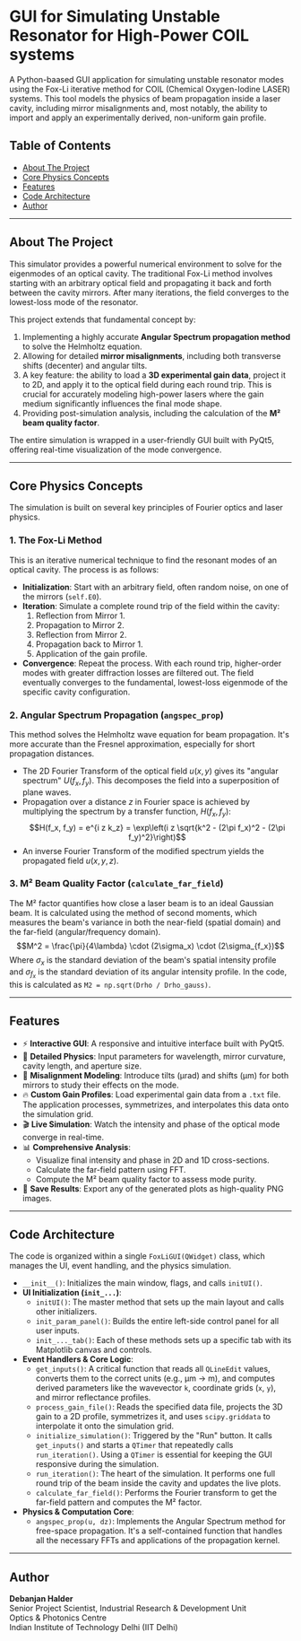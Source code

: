 # GUI for Simulating Unstable Resonator for High-Power COIL systems

A Python-baased GUI application for simulating unstable resonator modes using the Fox-Li iterative method for COIL (Chemical Oxygen-Iodine LASER) systems. This tool models the physics of beam propagation inside a laser cavity, including mirror misalignments and, most notably, the ability to import and apply an experimentally derived, non-uniform gain profile.



## Table of Contents

- [About The Project](#about-the-project)
- [Core Physics Concepts](#core-physics-concepts)
- [Features](#features)
- [Code Architecture](#code-architecture)
- [Author](#author)

---

## About The Project

This simulator provides a powerful numerical environment to solve for the eigenmodes of an optical cavity. The traditional Fox-Li method involves starting with an arbitrary optical field and propagating it back and forth between the cavity mirrors. After many iterations, the field converges to the lowest-loss mode of the resonator.

This project extends that fundamental concept by:
1.  Implementing a highly accurate **Angular Spectrum propagation method** to solve the Helmholtz equation.
2.  Allowing for detailed **mirror misalignments**, including both transverse shifts (decenter) and angular tilts.
3.  A key feature: the ability to load a **3D experimental gain data**, project it to 2D, and apply it to the optical field during each round trip. This is crucial for accurately modeling high-power lasers where the gain medium significantly influences the final mode shape.
4.  Providing post-simulation analysis, including the calculation of the **M² beam quality factor**.

The entire simulation is wrapped in a user-friendly GUI built with PyQt5, offering real-time visualization of the mode convergence.

---

## Core Physics Concepts

The simulation is built on several key principles of Fourier optics and laser physics.

### 1. The Fox-Li Method
This is an iterative numerical technique to find the resonant modes of an optical cavity. The process is as follows:
- **Initialization**: Start with an arbitrary field, often random noise, on one of the mirrors (`self.E0`).
- **Iteration**: Simulate a complete round trip of the field within the cavity:
    1. Reflection from Mirror 1.
    2. Propagation to Mirror 2.
    3. Reflection from Mirror 2.
    4. Propagation back to Mirror 1.
    5. Application of the gain profile.
- **Convergence**: Repeat the process. With each round trip, higher-order modes with greater diffraction losses are filtered out. The field eventually converges to the fundamental, lowest-loss eigenmode of the specific cavity configuration.

### 2. Angular Spectrum Propagation (`angspec_prop`)
This method solves the Helmholtz wave equation for beam propagation. It's more accurate than the Fresnel approximation, especially for short propagation distances.
- The 2D Fourier Transform of the optical field $u(x, y)$ gives its "angular spectrum" $U(f_x, f_y)$. This decomposes the field into a superposition of plane waves.
- Propagation over a distance $z$ in Fourier space is achieved by multiplying the spectrum by a transfer function, $H(f_x, f_y)$:
$$H(f_x, f_y) = e^{i z k_z} = \exp\left(i z \sqrt{k^2 - (2\pi f_x)^2 - (2\pi f_y)^2}\right)$$
- An inverse Fourier Transform of the modified spectrum yields the propagated field $u(x, y, z)$.

### 3. M² Beam Quality Factor (`calculate_far_field`)
The M² factor quantifies how close a laser beam is to an ideal Gaussian beam. It is calculated using the method of second moments, which measures the beam's variance in both the near-field (spatial domain) and the far-field (angular/frequency domain).
$$M^2 = \frac{\pi}{4\lambda} \cdot (2\sigma_x) \cdot (2\sigma_{f_x})$$
Where $\sigma_x$ is the standard deviation of the beam's spatial intensity profile and $\sigma_{f_x}$ is the standard deviation of its angular intensity profile. In the code, this is calculated as `M2 = np.sqrt(Drho / Drho_gauss)`.

---

## Features

-   ⚡ **Interactive GUI**: A responsive and intuitive interface built with PyQt5.
-   🔬 **Detailed Physics**: Input parameters for wavelength, mirror curvature, cavity length, and aperture size.
-   🔧 **Misalignment Modeling**: Introduce tilts (μrad) and shifts (μm) for both mirrors to study their effects on the mode.
-   🔥 **Custom Gain Profiles**: Load experimental gain data from a `.txt` file. The application processes, symmetrizes, and interpolates this data onto the simulation grid.
-   🎬 **Live Simulation**: Watch the intensity and phase of the optical mode converge in real-time.
-   📊 **Comprehensive Analysis**:
    -   Visualize final intensity and phase in 2D and 1D cross-sections.
    -   Calculate the far-field pattern using FFT.
    -   Compute the M² beam quality factor to assess mode purity.
-   💾 **Save Results**: Export any of the generated plots as high-quality PNG images.

---

## Code Architecture

The code is organized within a single `FoxLiGUI(QWidget)` class, which manages the UI, event handling, and the physics simulation.

-   `__init__()`: Initializes the main window, flags, and calls `initUI()`.
-   **UI Initialization (`init_...`)**:
    -   `initUI()`: The master method that sets up the main layout and calls other initializers.
    -   `init_param_panel()`: Builds the entire left-side control panel for all user inputs.
    -   `init_..._tab()`: Each of these methods sets up a specific tab with its Matplotlib canvas and controls.
-   **Event Handlers & Core Logic**:
    -   `get_inputs()`: A critical function that reads all `QLineEdit` values, converts them to the correct units (e.g., μm -> m), and computes derived parameters like the wavevector `k`, coordinate grids (`x`, `y`), and mirror reflectance profiles.
    -   `process_gain_file()`: Reads the specified data file, projects the 3D gain to a 2D profile, symmetrizes it, and uses `scipy.griddata` to interpolate it onto the simulation grid.
    -   `initialize_simulation()`: Triggered by the "Run" button. It calls `get_inputs()` and starts a `QTimer` that repeatedly calls `run_iteration()`. Using a `QTimer` is essential for keeping the GUI responsive during the simulation.
    -   `run_iteration()`: The heart of the simulation. It performs one full round trip of the beam inside the cavity and updates the live plots.
    -   `calculate_far_field()`: Performs the Fourier transform to get the far-field pattern and computes the M² factor.
-   **Physics & Computation Core**:
    -   `angspec_prop(u, dz)`: Implements the Angular Spectrum method for free-space propagation. It's a self-contained function that handles all the necessary FFTs and applications of the propagation kernel.

---

## Author

**Debanjan Halder**
<br>Senior Project Scientist, Industrial Research & Development Unit
<br>Optics & Photonics Centre
<br>Indian Institute of Technology Delhi (IIT Delhi)
